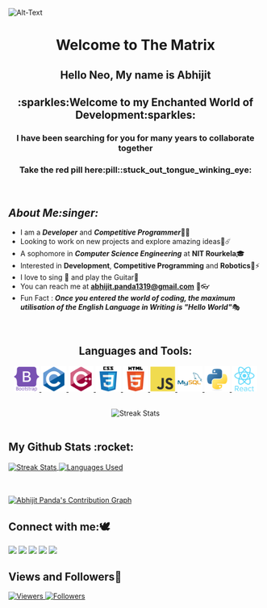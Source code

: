 ![Alt-Text](/Resources/theMaTRiX.gif)
<div align = "center">
  <h1>Welcome to The Matrix</h1>
  <h2>Hello Neo, My name is Abhijit</h2>
  <h2>:sparkles:Welcome to my Enchanted World of Development:sparkles:</h2>
  <h3>I have been searching for you for many years to collaborate together</h3>
  <h3>Take the red pill here:pill::stuck_out_tongue_winking_eye:</h3>
</div>
<br />

<h2><strong><em>About Me:singer:</strong></em></h2>
  
-    I am a ***Developer*** and ***Competitive Programmer***:man_technologist:
-    Looking to work on new projects and explore amazing ideas:milky_way::comet:
-    A sophomore in ***Computer Science Engineering*** at **NIT Rourkela**:mortar_board:
-    Interested in **Development**, **Competitive Programming** and **Robotics**:star2::zap:
-    I love to sing :microphone: and play the Guitar:guitar:
-    You can reach me at **abhijit.panda1319@gmail.com** :wind_chime::eyeglasses:
-    Fun Fact : ***Once you entered the world of coding, the maximum utilisation of the English Language in Writing is "Hello World"***:performing_arts:

<br />
<div>
  <h2 align="center">Languages and Tools:</h2>
  <p align="center"> <a href="https://getbootstrap.com" target="_blank" rel="noreferrer"> <img     src="https://raw.githubusercontent.com/devicons/devicon/master/icons/bootstrap/bootstrap-plain-wordmark.svg" alt="bootstrap" width="50" height="50"/> </a> <a href="https://www.cprogramming.com/" target="_blank" rel="noreferrer"> <img src="https://raw.githubusercontent.com/devicons/devicon/master/icons/c/c-original.svg" alt="c" width="50" height="50"/> </a> <a href="https://www.w3schools.com/cpp/" target="_blank" rel="noreferrer"> <img src="https://raw.githubusercontent.com/devicons/devicon/master/icons/cplusplus/cplusplus-original.svg" alt="cplusplus" width="50" height="50"/> </a> <a href="https://www.w3schools.com/css/" target="_blank" rel="noreferrer"> <img src="https://raw.githubusercontent.com/devicons/devicon/master/icons/css3/css3-original-wordmark.svg" alt="css3" width="50" height="50"/> </a> <a href="https://www.w3.org/html/" target="_blank" rel="noreferrer"> <img src="https://raw.githubusercontent.com/devicons/devicon/master/icons/html5/html5-original-wordmark.svg" alt="html5" width="50" height="50"/> </a> <a href="https://developer.mozilla.org/en-US/docs/Web/JavaScript" target="_blank" rel="noreferrer"> <img src="https://raw.githubusercontent.com/devicons/devicon/master/icons/javascript/javascript-original.svg" alt="javascript" width="50" height="50"/> </a> <a href="https://www.mysql.com/" target="_blank" rel="noreferrer"> <img src="https://raw.githubusercontent.com/devicons/devicon/master/icons/mysql/mysql-original-wordmark.svg" alt="mysql" width="50" height="50"/> </a> <a href="https://www.python.org" target="_blank" rel="noreferrer"> <img src="https://raw.githubusercontent.com/devicons/devicon/master/icons/python/python-original.svg" alt="python" width="50" height="50"/> </a> <a href="https://reactjs.org/" target="_blank" rel="noreferrer"> <img src="https://raw.githubusercontent.com/devicons/devicon/master/icons/react/react-original-wordmark.svg" alt="react" width="50" height="50"/> </a> </p>
</div>
<br />
<div align="center">
  <img src = "http://github-readme-streak-stats.herokuapp.com?user=Abhijit-Panda13&theme=highcontrast&hide_border=true&date_format=M%20j%5B%2C%20Y%5D" alt="Streak Stats">
</div>
<!-- [![GitHub Streak](http://github-readme-streak-stats.herokuapp.com?user=Abhijit-Panda13&theme=highcontrast&hide_border=true&date_format=M%20j%5B%2C%20Y%5D)](https://git.io/streak-stats) -->
<br />

<div>
  <h2><strong>My Github Stats</strong> :rocket:</h2>
  <a href="https://github.com/anuraghazra/github-readme-stats">
    <img align="center" src = "https://github-readme-stats.vercel.app/api?username=Abhijit-Panda13&show_icons=true&theme=midnight-purple&hide_border=true" alt="Streak Stats">
  </a>

  <a href="https://github.com/anuraghazra/convoychat">
    <img align="center" src = "https://github-readme-stats.vercel.app/api/top-langs/?username=Abhijit-Panda13&layout=compact&theme=midnight-purple&hide_border=true" alt="Languages Used">
  </a>
</div>
<br /><br />

[![Abhijit Panda's Contribution Graph](https://activity-graph.herokuapp.com/graph?username=Abhijit-Panda13&bg_color=000000&color=F0A500&line=AE00FB&point=24292e&area=true&hide_border=true)](https://github.com/ashutosh00710/github-readme-activity-graph)

## Connect with me::dove:
<p align="left">

  <a href = "https://www.linkedin.com/in/abhijit-panda-xxznosz/"><img src="https://img.icons8.com/fluent/48/000000/linkedin.png"/></a>
  <a href = "https://www.instagram.com/abhijit__panda/"><img src="https://img.icons8.com/fluent/48/000000/instagram-new.png"/></a>
  <a href = "https://www.facebook.com/abhijit.panda.564813"><img src="https://img.icons8.com/fluency/48/000000/facebook-new.png"/></a>
  <a href = "https://twitter.com/AbhijitPanda131"><img src="https://img.icons8.com/fluent/48/000000/twitter.png"/></a>
  <a href = "https://www.youtube.com/channel/UCD5L4bhlggTf2MuCP8N90sw/videos"><img src="https://img.icons8.com/color/48/000000/youtube-play.png"/></a>

</p>

## Views and Followers:whale2:
<a href="https://github.com/Meghna-DAS/github-profile-views-counter">
    <img src="https://komarev.com/ghpvc/?username=Abhijit-Panda13" alt = "Viewers">
</a>
<a href="https://github.com/SubhamRaoniar28?tab=followers">
  <img src="https://img.shields.io/github/followers/Abhijit-Panda13?label=Followers&style=social" alt="Followers">
</a>

<!--
**Abhijit-Panda13/Abhijit-Panda13** is a ✨ _special_ ✨ repository because its `README.md` (this file) appears on your GitHub profile.

Here are some ideas to get you started:

- 🔭 I’m currently working on ...
- 🌱 I’m currently learning ...
- 👯 I’m looking to collaborate on ...
- 🤔 I’m looking for help with ...
- 💬 Ask me about ...
- 📫 How to reach me: ...
- 😄 Pronouns: ...
- ⚡ Fun fact: ...
-->

